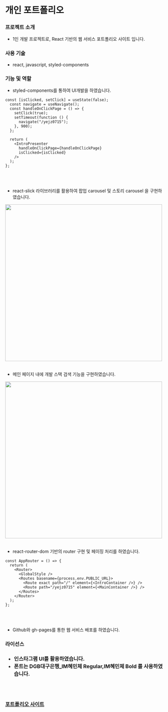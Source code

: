 # 개인 포트폴리오 

<h3>프로젝트 소개</h3>

* 1인 개발 프로젝트로, React 기반의 웹 서비스 포트폴리오 사이트 입니다.

<h3>사용 기술</h3>

* react, javascript, styled-components 

<h3>기능 및 역할</h3>

* styled-components를 통하여 UI개발을 하였습니다.

```
const [isClicked, setClick] = useState(false);
  const navigate = useNavigate();
  const handleOnClickPage = () => {
    setClick(true);
    setTimeout(function () {
      navigate("/yejz0715");
    }, 900);
  };

  return (
    <IntroPresenter
      handleOnClickPage={handleOnClickPage}
      isClicked={isClicked}
    />
  );
};
```

<br/>
<br/>

* react-slick 라이브러리를 활용하여 팝업 carousel 및 스토리 carousel 을 구현하였습니다.

<img src= "https://user-images.githubusercontent.com/86754632/181215908-d0311048-c31c-4c98-aabf-c693f2d5cf22.png" width=500 heigh=500 />

<br/>
<br/>

* 메인 페이지 내에 개발 스택 검색 기능을 구현하였습니다.

<img src= "https://user-images.githubusercontent.com/86754632/181215312-1faf6043-b186-446f-9221-66afd2ecf76d.png" width=500 heigh=500 />

<br/>
<br/>

* react-router-dom 기반의 router 구현 및 페이징 처리를 하였습니다.

```
const AppRouter = () => {
  return (
    <Router>
      <GlobalStyle />
      <Routes basename={process.env.PUBLIC_URL}>
        <Route exact path="/" element={<IntroContainer />} />
        <Route path="/yejz0715" element={<MainContainer />} />
      </Routes>
    </Router>
  );
};
```

<br/>
<br/>

* Github와 gh-pages를 통한 웹 서비스 배포를 하였습니다.


<h3>라이선스<h3/>

* 인스타그램 UI를 활용하였습니다.
* 폰트는 DGB대구은행_IM혜민체 Regular,IM혜민체 Bold 를 사용하였습니다.

</br>
</br>

[포트폴리오 사이트](https://yejz0715.github.io/portfolio/)
